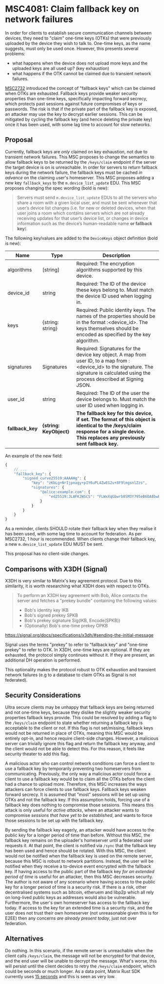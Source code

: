 # MSC4081: Claim fallback key on network failures

In order for clients to establish secure communication channels between devices, they need to "claim" one-time keys
(OTKs) that were previously uploaded by the device they wish to talk to. One-time keys, as the name suggests, must
only be used once. However, this presents several problems:
 - what happens when the device does not upload more keys and the uploaded keys are all used up? (key exhaustion)
 - what happens if the OTK cannot be claimed due to transient network failures.

[MSC2732](https://github.com/matrix-org/matrix-spec-proposals/pull/2732) introduced the concept of "fallback keys" 
which can be claimed when OTKs are exhausted. Fallback keys provide weaker security properties than one-time keys, 
specifically impacting forward secrecy, which protects past sessions against future compromises of keys or passwords.
The risk is that if the private part of the fallback key is exposed, an attacker may use the key to decrypt earlier
sessions. This can be mitigated by cycling the fallback key (and hence deleting the private key) once it has been
used, with some lag time to account for slow networks.

## Proposal

Currently, fallback keys are _only_ claimed on key exhaustion, not due to transient network failures. This MSC
proposes to change the semantics to allow fallback keys to be returned by the `/keys/claim` endpoint if the server
the target device is on is unreachable. In order for servers to return fallback keys during the network failure,
the fallback keys must be cached _in advance_ on the claiming user's homeserver. This MSC proposes adding a new
key `fallback_keys` to the `m.device_list_update` EDU. This MSC proposes changing the spec wording (bold is new):

> Servers must send `m.device_list_update` EDUs to all the servers who share a room with a given local user, and
> must be sent whenever that user’s device list changes (i.e. for new or deleted devices, when that user joins a
> room which contains servers which are not already receiving updates for that user’s device list, or changes in
> device information such as the device’s human-readable name **or fallback key**).

The following key/values are added to the `DeviceKeys` object definition (bold is new):

| Name             | Type                    | Description                                                                                                                                                                                               |
|------------------|-------------------------|-----------------------------------------------------------------------------------------------------------------------------------------------------------------------------------------------------------|
| algorithms       | [string]                | Required: The encryption algorithms supported by this device.                                                                                                                                             |
| device_id        | string                  | Required: The ID of the device these keys belong to. Must match the device ID used when logging in.                                                                                                       |
| keys             | {string: string}        | Required:  Public identity keys. The names of the properties should be in the format  <algorithm>:<device_id>. The keys themselves should be encoded as specified by the key algorithm.                   |
| signatures       | Signatures              | Required:  Signatures for the device key object. A map from user ID, to a map from  <algorithm>:<device_id> to the signature.   The signature is calculated using the process described at  Signing JSON. |
| user_id          | string                  | Required: The ID of the user the device belongs to. Must match the user ID used when logging in.                                                                                                          |
| **fallback_key** | **{string: KeyObject}** | **The fallback key for this device, if set. The format of this object is identical to the /keys/claim response for a single device. This replaces any previously sent fallback key.**                                                                         |

An example of the new field:
```js
{
    // ...
    "fallback_key": {
        "signed_curve25519:AAAAHg": {
            "key": "zKbLg+NrIjpnagy+pIY6uPL4ZwEG2v+8F9lmgsnlZzs",
            "signatures": {
                "@alice:example.com": {
                    "ed25519:JLAFKJWSCS": "FLWxXqGbwrb8SM3Y795eB6OA8bwBcoMZFXBqnTn58AYWZSqiD45tlBVcDa2L7RwdKXebW/VzDlnfVJ+9jok1Bw"
                }
            }
        }
    }
}
```

As a reminder, clients SHOULD rotate their fallback key when they realise it has been used, with some lag time
to account for federation. As per MSC2732, 1 hour is recommended. When clients change their fallback key, a new
`m.device_list_update` EDU MUST be sent.

This proposal has no client-side changes.

## Comparisons with X3DH (Signal)

X3DH is very similar to Matrix's key agreement protocol. Due to this similarity, it is worth researching what X3DH
does with respect to OTKs.

> To perform an X3DH key agreement with Bob, Alice contacts the server and fetches a "prekey bundle" containing the following values:
>
>   - Bob's identity key IKB
>   - Bob's signed prekey SPKB
>   - Bob's prekey signature Sig(IKB, Encode(SPKB))
>   - (Optionally) Bob's one-time prekey OPKB

https://signal.org/docs/specifications/x3dh/#sending-the-initial-message


Signal uses the terms "prekey" to refer to "fallback key" and "one-time prekey" to refer to OTK. In X3DH, one-time
keys are optional. If they are exhausted, the protocol simply continues without it. If they are present, an additional
DH operation is performed.

This optionality makes the protocol robust to OTK exhaustion and transient network failures (e.g to a database to
claim OTKs as Signal is not federated).

## Security Considerations

Ultra secure clients may be unhappy that fallback keys are being returned and not one-time keys, because they
dislike the slightly weaker security properties fallback keys provide. This could be resolved by adding a flag to
the `/keys/claim` endpoint to state whether returning a fallback key is acceptable to the client or not. If this
flag is not set/missing, fallback keys would not be returned in place of OTKs, meaning this MSC would be entirely
opt-in, and hence require client-side changes. However, a malicious server can trivially ignore this flag and
return the fallback key anyway, and the client would not be able to detect this. For this reason, it feels like
security theater to add this flag.

A malicious actor who can control network conditions can force a client to use a fallback key by temporarily
preventing two homeservers from communicating. Previously, the only way a malicious actor could force a client to
use a fallback key would be to claim all the OTKs before the client had a chance to upload more. Therefore, this
MSC increases the ways attackers can force clients to use fallback keys. Fallback keys weaken forward secrecy. It
is assumed that "most" sessions will be set up using OTKs and not the fallback key. If this assumption holds,
forcing use of a fallback key does nothing to compromise those sessions. This means this attack is only useful for
_active attacks_, where an attacker wants to compromise _sessions that have yet to be established_, and wants to
force those sessions to be set up with the fallback key.

By sending the fallback key eagerly, an attacker would have access to the public key for a longer period of time than
before. Without this MSC, the fallback key remains on the uploader's homeserver until a federated user requests it.
At that point, the client is notified via `/sync` that the fallback key has been used and hence should be rotated.
With this MSC, the client would not be notified when the fallback key is used on the remote server, because this MSC
is robust to network partitions. Instead, the user will be notified when they receive a to-device event encrypted with
the fallback key. If having access to the public part of the fallback key
_for an extended period of time_ is useful for an attacker, then this MSC decreases security. The author is not aware
of any scenario where having access to the public key for a longer period of time is a security risk. If there is a
risk, other decentralised systems such as bitcoin, etheruem and libp2p which all rely on long-lived public keys as
addresses would also be vulnerable. Furthermore, the user's own homeserver has access to the fallback key today. If
access to the key for an extended time is a security risk, and the user does not trust their own homeserver (not
unreasonable given this is for E2EE) then any concerns _are already present today_, just not over federation.

## Alternatives

Do nothing. In this scenario, if the remote server is unreachable when the client calls `/keys/claim`, the message
will not be encrypted for that device, and the end user will be unable to decrypt the message. What's worse, this
will persist until the client decides to retry the `/keys/claim` endpoint, which could be seconds or much longer.
As a data point, Matrix Rust SDK currently uses [15 seconds](https://github.com/matrix-org/matrix-rust-sdk/issues/2804)
and this is seen as very low.


